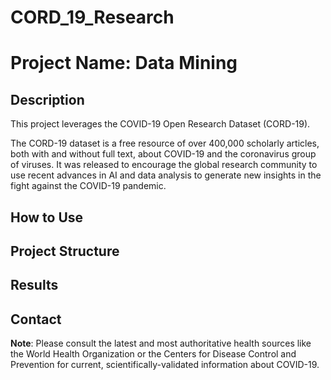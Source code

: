 # CORD_19_Research
# Project Name: Data Mining

## Description

This project leverages the COVID-19 Open Research Dataset (CORD-19).

The CORD-19 dataset is a free resource of over 400,000 scholarly articles, both with and without full text, about COVID-19 and the coronavirus group of viruses. It was released to encourage the global research community to use recent advances in AI and data analysis to generate new insights in the fight against the COVID-19 pandemic.

## How to Use



## Project Structure



## Results



## Contact

**Note**: Please consult the latest and most authoritative health sources like the World Health Organization or the Centers for Disease Control and Prevention for current, scientifically-validated information about COVID-19.
